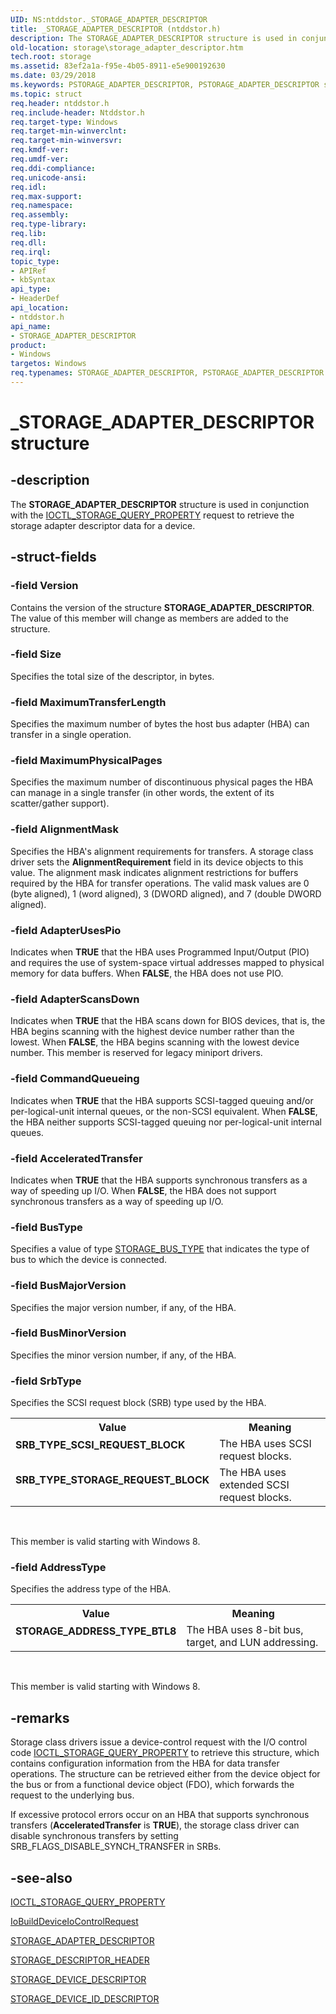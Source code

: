 ```yaml
---
UID: NS:ntddstor._STORAGE_ADAPTER_DESCRIPTOR
title: _STORAGE_ADAPTER_DESCRIPTOR (ntddstor.h)
description: The STORAGE_ADAPTER_DESCRIPTOR structure is used in conjunction with the IOCTL_STORAGE_QUERY_PROPERTY request to retrieve the storage adapter descriptor data for a device.
old-location: storage\storage_adapter_descriptor.htm
tech.root: storage
ms.assetid: 83ef2a1a-f95e-4b05-8911-e5e900192630
ms.date: 03/29/2018
ms.keywords: PSTORAGE_ADAPTER_DESCRIPTOR, PSTORAGE_ADAPTER_DESCRIPTOR structure pointer [Storage Devices], SRB_TYPE_SCSI_REQUEST_BLOCK, SRB_TYPE_STORAGE_REQUEST_BLOCK, STORAGE_ADAPTER_DESCRIPTOR, STORAGE_ADAPTER_DESCRIPTOR structure [Storage Devices], STORAGE_ADDRESS_TYPE_BTL8, _STORAGE_ADAPTER_DESCRIPTOR, ntddstor/PSTORAGE_ADAPTER_DESCRIPTOR, ntddstor/STORAGE_ADAPTER_DESCRIPTOR, storage.storage_adapter_descriptor, structs-general_196c7640-0a2d-4567-8958-1244c46b84a6.xml
ms.topic: struct
req.header: ntddstor.h
req.include-header: Ntddstor.h
req.target-type: Windows
req.target-min-winverclnt: 
req.target-min-winversvr: 
req.kmdf-ver: 
req.umdf-ver: 
req.ddi-compliance: 
req.unicode-ansi: 
req.idl: 
req.max-support: 
req.namespace: 
req.assembly: 
req.type-library: 
req.lib: 
req.dll: 
req.irql: 
topic_type:
- APIRef
- kbSyntax
api_type:
- HeaderDef
api_location:
- ntddstor.h
api_name:
- STORAGE_ADAPTER_DESCRIPTOR
product:
- Windows
targetos: Windows
req.typenames: STORAGE_ADAPTER_DESCRIPTOR, PSTORAGE_ADAPTER_DESCRIPTOR
---
```


# _STORAGE_ADAPTER_DESCRIPTOR structure


## -description


The <b>STORAGE_ADAPTER_DESCRIPTOR</b> structure is used in conjunction with the <a href="https://docs.microsoft.com/windows-hardware/drivers/ddi/content/ntddstor/ni-ntddstor-ioctl_storage_query_property">IOCTL_STORAGE_QUERY_PROPERTY</a> request to retrieve the storage adapter descriptor data for a device. 


## -struct-fields




### -field Version

Contains the version of the structure <b>STORAGE_ADAPTER_DESCRIPTOR</b>. The value of this member will change as members are added to the structure.


### -field Size

Specifies the total size of the descriptor, in bytes.


### -field MaximumTransferLength

Specifies the maximum number of bytes the host bus adapter (HBA) can transfer in a single operation.


### -field MaximumPhysicalPages

Specifies the maximum number of discontinuous physical pages the HBA can manage in a single transfer (in other words, the extent of its scatter/gather support).


### -field AlignmentMask

Specifies the HBA's alignment requirements for transfers. A storage class driver sets the <b>AlignmentRequirement</b> field in its device objects to this value. The alignment mask indicates alignment restrictions for buffers required by the HBA for transfer operations. The valid mask values are 0 (byte aligned), 1 (word aligned), 3 (DWORD aligned), and 7 (double DWORD aligned). 


### -field AdapterUsesPio

Indicates when <b>TRUE</b> that the HBA uses Programmed Input/Output (PIO) and requires the use of system-space virtual addresses mapped to physical memory for data buffers. When <b>FALSE</b>, the HBA does not use PIO.


### -field AdapterScansDown

Indicates when <b>TRUE</b> that the HBA scans down for BIOS devices, that is, the HBA begins scanning with the highest device number rather than the lowest. When <b>FALSE</b>, the HBA begins scanning with the lowest device number. This member is reserved for legacy miniport drivers.


### -field CommandQueueing

Indicates when <b>TRUE</b> that the HBA supports SCSI-tagged queuing and/or per-logical-unit internal queues, or the non-SCSI equivalent. When <b>FALSE</b>, the HBA neither supports SCSI-tagged queuing nor per-logical-unit internal queues. 


### -field AcceleratedTransfer

Indicates when <b>TRUE</b> that the HBA supports synchronous transfers as a way of speeding up I/O. When <b>FALSE</b>, the HBA does not support synchronous transfers as a way of speeding up I/O. 


### -field BusType

Specifies a value of type <a href="https://docs.microsoft.com/previous-versions/windows/hardware/drivers/ff566356(v=vs.85)">STORAGE_BUS_TYPE</a> that indicates the type of bus to which the device is connected.


### -field BusMajorVersion

Specifies the major version number, if any, of the HBA. 


### -field BusMinorVersion

Specifies the minor version number, if any, of the HBA.


### -field SrbType

Specifies the SCSI request block (SRB) type used by the HBA.

<table>
<tr>
<th>Value</th>
<th>Meaning</th>
</tr>
<tr>
<td width="40%"><a id="SRB_TYPE_SCSI_REQUEST_BLOCK"></a><a id="srb_type_scsi_request_block"></a><dl>
<dt><b>SRB_TYPE_SCSI_REQUEST_BLOCK</b></dt>
</dl>
</td>
<td width="60%">
The HBA uses SCSI request blocks.

</td>
</tr>
<tr>
<td width="40%"><a id="SRB_TYPE_STORAGE_REQUEST_BLOCK"></a><a id="srb_type_storage_request_block"></a><dl>
<dt><b>SRB_TYPE_STORAGE_REQUEST_BLOCK</b></dt>
</dl>
</td>
<td width="60%">
The HBA uses extended SCSI request blocks.

</td>
</tr>
</table>
 

This member is valid starting with Windows 8.


### -field AddressType

Specifies the address type of the HBA.

<table>
<tr>
<th>Value</th>
<th>Meaning</th>
</tr>
<tr>
<td width="40%"><a id="STORAGE_ADDRESS_TYPE_BTL8"></a><a id="storage_address_type_btl8"></a><dl>
<dt><b>STORAGE_ADDRESS_TYPE_BTL8</b></dt>
</dl>
</td>
<td width="60%">
The HBA uses 8-bit bus, target, and LUN addressing.

</td>
</tr>
</table>
 

This member is valid starting with Windows 8.


## -remarks



Storage class drivers issue a device-control request with the I/O control code <a href="https://docs.microsoft.com/windows-hardware/drivers/ddi/content/ntddstor/ni-ntddstor-ioctl_storage_query_property">IOCTL_STORAGE_QUERY_PROPERTY</a> to retrieve this structure, which contains configuration information from the HBA for data transfer operations. The structure can be retrieved either from the device object for the bus or from a functional device object (FDO), which forwards the request to the underlying bus.

If excessive protocol errors occur on an HBA that supports synchronous transfers (<b>AcceleratedTransfer</b> is <b>TRUE</b>), the storage class driver can disable synchronous transfers by setting SRB_FLAGS_DISABLE_SYNCH_TRANSFER in SRBs.




## -see-also




<a href="https://docs.microsoft.com/windows-hardware/drivers/ddi/content/ntddstor/ni-ntddstor-ioctl_storage_query_property">IOCTL_STORAGE_QUERY_PROPERTY</a>



<a href="https://docs.microsoft.com/windows-hardware/drivers/ddi/content/wdm/nf-wdm-iobuilddeviceiocontrolrequest">IoBuildDeviceIoControlRequest</a>



<a href="https://docs.microsoft.com/windows-hardware/drivers/ddi/content/ntddstor/ns-ntddstor-_storage_adapter_descriptor">STORAGE_ADAPTER_DESCRIPTOR</a>



<a href="https://docs.microsoft.com/windows-hardware/drivers/ddi/content/ntddstor/ns-ntddstor-_storage_descriptor_header">STORAGE_DESCRIPTOR_HEADER</a>



<a href="https://docs.microsoft.com/windows-hardware/drivers/ddi/content/ntddstor/ns-ntddstor-_storage_device_descriptor">STORAGE_DEVICE_DESCRIPTOR</a>



<a href="https://docs.microsoft.com/windows-hardware/drivers/ddi/content/ntddstor/ns-ntddstor-_storage_device_id_descriptor">STORAGE_DEVICE_ID_DESCRIPTOR</a>
 

 


